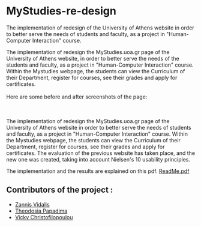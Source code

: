 # MyStudies-re-design
The implementation of redesign of the University of Athens website in order to better serve the needs of students and faculty, as a project in "Human-Computer Interaction" course. <br/>

The implementation of redesign the MyStudies.uoa.gr page of the University of Athens website, in order to better serve the needs of the students and faculty, as a project in "Human-Computer Interaction" course. Within the Mystudies webpage, the students can view the Curriculum of their Department, register for courses, see their grades and apply for certificates. <br/><br/>Here are some before and after screenshots of the page: <br/>

<br/> <br/>
The implementation of redesign the MyStudies.uoa.gr page of the University of Athens website in order to better serve the needs of students and faculty, as a project in "Human-Computer Interaction" course.
Within the Mystudies webpage, the students can view the Curriculum of their Department, register for courses, see their grades and apply for certificates. The evaluation of the previous website has taken place, and the new one was created, taking into account Nielsen's 10 usability principles.

The implementation and the results are explained on this pdf. [ReadMe.pdf](https://github.com/Vicky-Christofilopoulou/MyStudies-re-design/files/14550704/ReadMe.pdf)


## Contributors of the project :
* [Zannis Vidalis](https://github.com/ZannisVidalis)
* [Theodosia Papadima](https://github.com/sulpap)
* [Vicky Christofilopoulou]( https://github.com/Vicky-Christofilopoulou )

